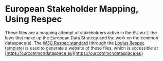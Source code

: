 # European Stakeholder Mapping, Using Respec

These files are a mapping attempt of stakeholders active in the EU w.r.t. the laws that make up the European Data Strategy and the work on the common dataspace(s). 
The [W3C Respec standard](https://github.com/w3c/respec/) (through the [Logius Respec template](https://github.com/Logius-standaarden/ReSpec-template)) is used to generate a website of these files, which is accessible at [https://ourcommondataspace.eu](https://ourcommondataspace.eu)
